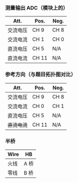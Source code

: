 ### 测量输出 ADC（模块上的）

| Att.     | Pos.  | Neg. |
| -------- | ----- | ---- |
| 交流电压 | CH 9  | CH 8 |
| 交流电流 | CH 1  | CH 0 |
| 直流电压 | CH 5  | N/A  |
| 直流电流 | CH 11 | N/A  |

### 参考方向（与题目拓扑图对比）

| Att.                | Pos.  | Neg. |
| ------------------- | ----- | ---- |
| 交流电压            | CH 9  | CH 8 |
| 交流电流            | CH 0  | CH 1 |
| 直流电压            | CH 5  | N/A  |
| <del>直流电流</del> | CH 11 | N/A  |

### 半桥

| Wire | HB   |
| ---- | ---- |
| 火线 | A 桥 |
| 零线 | B 桥 |

